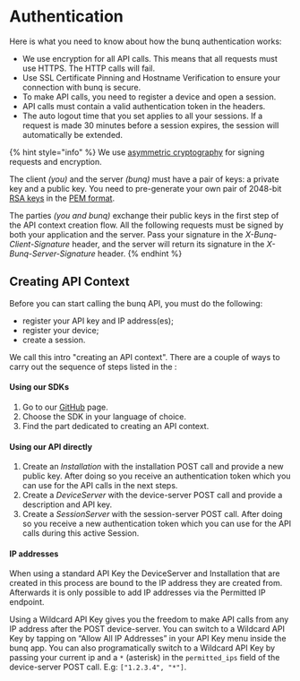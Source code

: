 # Authentication

Here is what you need to know about how the bunq authentication works:

* We use encryption for all API calls. This means that all requests must use HTTPS. The HTTP  calls will fail. 
* Use SSL Certificate Pinning and Hostname Verification to ensure your connection with bunq is secure.
* To make API calls, you need to register a device and open a session.
* API calls must contain a valid authentication token in the headers.
* The auto logout time that you set applies to all your sessions. If a request is made 30 minutes before a session expires, the session will automatically be extended.

{% hint style="info" %}
We use [asymmetric cryptography](https://en.wikipedia.org/wiki/Public-key_cryptography) for signing requests and encryption.

The client _\(you\)_ and the server _\(bunq\)_ must have a pair of keys: a private key and a public key. You need to pre-generate your own pair of 2048-bit [RSA keys](https://en.wikipedia.org/wiki/RSA_%28cryptosystem%29) in the [PEM format](https://en.wikipedia.org/wiki/Privacy-Enhanced_Mail).

The parties _\(you and bunq\)_ exchange their public keys in the first step of the API context creation flow. All the following requests must be signed by both your application and the server. Pass your signature in the _X-Bunq-Client-Signature_ header, and the server will return its signature in the _X-Bunq-Server-Signature_ header.
{% endhint %}

## Creating API Context 

Before you can start calling the bunq API, you must do the following:

* register your API key and IP address\(es\);
* register your device;
* create a session. 

We call this intro "creating an API context". There are a couple of ways to carry out the sequence of steps listed in the :

#### Using our SDKs

1. Go to our [GitHub](https://github.com/bunq) page.
2. Choose the SDK in your language of choice.
3. Find the part dedicated to creating an API context.

#### Using our API directly

1. Create an _Installation_ with the installation POST call and provide a new public key. After doing so you receive an authentication token which you can use for the API calls in the next steps.
2. Create a _DeviceServer_ with the device-server POST call and provide a description and API key.
3. Create a _SessionServer_ with the session-server POST call. After doing so you receive a new authentication token which you can use for the API calls during this active Session.​

#### IP addresses

When using a standard API Key the DeviceServer and Installation that are created in this process are bound to the IP address they are created from. Afterwards it is only possible to add IP addresses via the Permitted IP endpoint.

Using a Wildcard API Key gives you the freedom to make API calls from any IP address after the POST device-server. You can switch to a Wildcard API Key by tapping on “Allow All IP Addresses” in your API Key menu inside the bunq app. You can also programatically switch to a Wildcard API Key by passing your current ip and a `*` \(asterisk\) in the `permitted_ips` field of the device-server POST call. E.g: `["1.2.3.4", "*"]`.

